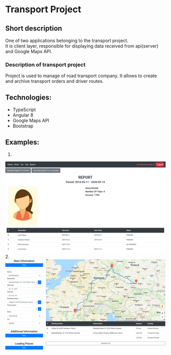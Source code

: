 # Transport Project

## Short description
One of two applications belonging to the transport project.  
It is client layer, responsible for displaying data received from api(server) and Google Maps API.  

### Description of transport project
Project is used to manage of road transport company. It allows to create and archive transport orders and driver routes.


## Technologies:
- TypeScript
- Angular 8
- Google Maps API
- Bootstrap

## Examples:
1.
![not_found](https://github.com/DawidR1/transport-frontend/blob/master/examples/example1.png)
2.
![not_found](https://github.com/DawidR1/transport-frontend/blob/master/examples/example2.png)
